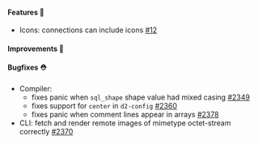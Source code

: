 #### Features 🚀

- Icons: connections can include icons [#12](https://github.com/terrastruct/d2/issues/12)

#### Improvements 🧹

#### Bugfixes ⛑️

- Compiler:
  - fixes panic when `sql_shape` shape value had mixed casing [#2349](https://github.com/terrastruct/d2/pull/2349)
  - fixes support for `center` in `d2-config` [#2360](https://github.com/terrastruct/d2/pull/2360)
  - fixes panic when comment lines appear in arrays [#2378](https://github.com/terrastruct/d2/pull/2378)
- CLI: fetch and render remote images of mimetype octet-stream correctly [#2370](https://github.com/terrastruct/d2/pull/2370)
